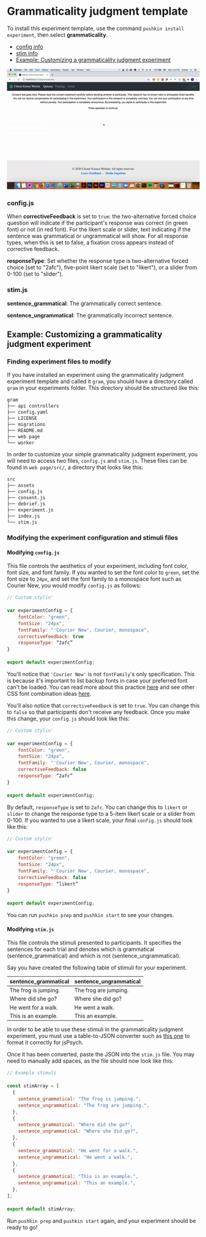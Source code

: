 # Grammaticality judgment template

To install this experiment template, use the command `pushkin install experiment`, then select **grammaticality**.

- [config info](grammaticality-judgement-template.md#config-js)
- [stim info](grammaticality-judgement-template.md#stim-js)
- [Example: Customizing a grammaticality judgment experiment](grammaticality-judgement-template.md#example-customizing-a-grammaticality-judgment-experiment)

![Grammaticality judgement experiment template, with corrective response set to true.](../../assets/ezgif.com-video-to-gif-8-.gif)

### config.js

When **correctiveFeedback** is set to `true`: the two-alternative forced choice question will indicate if the participant's response was correct \(in green font\) or not \(in red font\). For the likert scale or slider, text indicating if the sentence was grammatical or ungrammatical will show. For all response types, when this is set to false, a fixation cross appears instead of corrective feedback.

**responseType**: Set whether the response type is two-alternative forced choice \(set to "2afc"\), five-point likert scale \(set to "likert"\), or a slider from 0-100 \(set to "slider"\).

### stim.js

**sentence_grammatical**: The grammatically correct sentence.

**sentence_ungrammatical**: The grammatically incorrect sentence.

## Example: Customizing a grammaticality judgment experiment

### Finding experiment files to modify

If you have installed an experiment using the grammaticality judgment experiment template and called it `gram`, you should have a directory called `gram` in your experiments folder. This directory should be structured like this:

```example
gram
├── api controllers
├── config.yaml
├── LICENSE
├── migrations
├── README.md
├── web page
└── worker
```

In order to customize your simple grammaticality judgment experiment, you will need to access two files, `config.js` and `stim.js`. These files can be found in `web page/src/`, a directory that looks like this:

```example
src
├── assets
├── config.js
├── consent.js
├── debrief.js
├── experiment.js
├── index.js
└── stim.js
```

### Modifying the experiment configuration and stimuli files

#### Modifying `config.js`

This file controls the aesthetics of your experiment, including font color, font size, and font family. If you wanted to set the font color to `green`, set the font size to `24px`, and set the font family to a monospace font such as Courier New, you would modify `config.js` as follows:

```javascript
// Custom stylin'

var experimentConfig = {
    fontColor: "green",
    fontSize: "24px",
    fontFamily: "'Courier New', Courier, monospace",
    correctiveFeedback: true
    responseType: “2afc”
}

export default experimentConfig;
```

You'll notice that `'Courier New'` is not `fontFamily`'s only specification. This is because it's important to list backup fonts in case your preferred font can't be loaded. You can read more about this practice [here](https://discuss.codecademy.com/t/how-many-fallback-fonts-should-i-have/363586) and see other CSS font combination ideas [here](https://www.w3schools.com/cssref/css_websafe_fonts.asp).

You'll also notice that `correctiveFeedback` is set to `true`. You can change this to `false` so that participants don't receive any feedback. Once you make this change, your `config.js` should look like this:

```javascript
// Custom stylin'

var experimentConfig = {
    fontColor: "green",
    fontSize: "24px",
    fontFamily: "'Courier New', Courier, monospace",
    correctiveFeedback: false
    responseType: “2afc”
}

export default experimentConfig;
```

By default, `responseType` is set to `2afc`. You can change this to `likert` or `slider` to change the response type to a 5-item likert scale or a slider from 0-100. If you wanted to use a likert scale, your final `config.js` should look like this:

```javascript
// Custom stylin'

var experimentConfig = {
    fontColor: "green",
    fontSize: "24px",
    fontFamily: "'Courier New', Courier, monospace",
    correctiveFeedback: false
    responseType: “likert”
}

export default experimentConfig;
```

You can run `pushkin prep` and `pushkin start` to see your changes.

#### Modifying `stim.js`

This file controls the stimuli presented to participants. It specifies the sentences for each trial and denotes which is grammatical (sentence_grammatical) and which is not (sentence_ungrammatical).

Say you have created the following table of stimuli for your experiment.

| sentence_grammatical  | sentence_ungrammatical |
| --------------------- | ---------------------- |
| The frog is jumping\. | The frog are jumping\. |
| Where did she go?     | Where she did go?      |
| He went for a walk\.  | He went a walk\.       |
| This is an example\.  | This an example\.      |

In order to be able to use these stimuli in the grammaticality judgment experiment, you must use a table-to-JSON converter such as [this one](https://tableconvert.com/) to format it correctly for jsPsych.

Once it has been converted, paste the JSON into the `stim.js` file. You may need to manually add spaces, as the file should now look like this:

```javascript
// Example stimuli

const stimArray = [
  {
    sentence_grammatical: "The frog is jumping.",
    sentence_ungrammatical: "The frog are jumping.",
  },
  {
    sentence_grammatical: "Where did she go?",
    sentence_ungrammatical: "Where she did go?",
  },
  {
    sentence_grammatical: "He went for a walk.",
    sentence_ungrammatical: "He went a walk.",
  },
  {
    sentence_grammatical: "This is an example.",
    sentence_ungrammatical: "This an example.",
  },
];

export default stimArray;
```

Run `pushkin prep` and `pushkin start` again, and your experiment should be ready to go!
